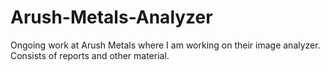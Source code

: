 # Arush-Metals-Analyzer
Ongoing work at Arush Metals where I am working on their image analyzer. Consists of reports and other material.
